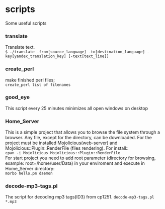 # scripts
 Some useful scripts
<h3>translate</h3> 
Translate text.<br/>
<code>$ ./translate -from[source_language] -to[destination_language] -key[yandex_translation_key] [-text[text_line]]</code><br/>
<h3>create_perl</h3> 
make finished perl files;<br/>
<code>create_perl list of filenames</code>
<h3>good_eye</h3>
This script every 25 minutes minimizes all open windows on desktop
<h3>Home_Server</h3>
This is a simple project that allows you to browse the file system through a browser. Any file, except for the directory, can be downloaded. For the project must be installed Mojolicious(web-server) and Mojolicious::Plugin::RenderFile (files rendering). For install::<br /><code>cpan -i Mojolicious Mojolicious::Plugin::RenderFile</code><br />
For start project you need to add root parameter (directory for browsing, example: root=/home/user/Data) in your enviroment and execute in Home_Server directory:<br />
<code>morbo hello.pm daemon </code> 
<h3>decode-mp3-tags.pl</h3>
The script for decoding mp3 tags(ID3) from cp1251.
<code>decode-mp3-tags.pl *.mp3 </code> 
